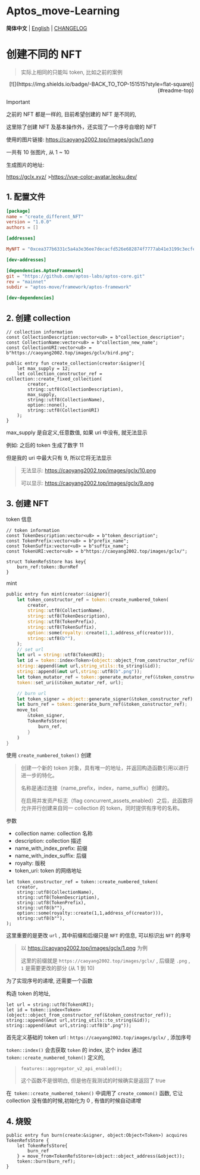 <a name="readme-top"></a>

# Aptos_move-Learning

**简体中文** | [English](/Docs/en/README.md) | [CHANGELOG](/Docs/CHANGELOG.md)

# 创建不同的 NFT

> 实际上相同的只能叫 token, 比如之前的案例

<div align="right">
[![](https://img.shields.io/badge/-BACK_TO_TOP-151515?style=flat-square)](#readme-top)

</div>

> [!IMPORTANT]
>
> 之前的 NFT 都是一样的, 目前希望创建的 NFT 是不同的,
>
> 这里除了创建 NFT 及基本操作外，还实现了一个序号自增的 NFT
>
> 使用的图片链接: https://caoyang2002.top/images/gclx/1.png
>
> 一共有 10 张图片, 从 1 ~ 10
>
> 生成图片的地址:
>
> https://gclx.xyz/ >https://vue-color-avatar.leoku.dev/

## 1. 配置文件

```toml
[package]
name = "create_different_NFT"
version = "1.0.0"
authors = []

[addresses]

MyNFT = "0xcea377b6331c5a4a3e36ee7decacfd526e682874f7777ab41e3199c3ecfe55a7"

[dev-addresses]

[dependencies.AptosFramework]
git = "https://github.com/aptos-labs/aptos-core.git"
rev = "mainnet"
subdir = "aptos-move/framework/aptos-framework"

[dev-dependencies]

```

## 2. 创建 collection

```move
// collection information
const CollectionDescription:vector<u8> = b"collection_description";
const CollectionName:vector<u8> = b"collection_new_name";
const CollectionURI:vector<u8> = b"https://caoyang2002.top/images/gclx/bird.png";
```

```move
public entry fun create_collection(creator:&signer){
    let max_supply = 12;
    let collection_constructor_ref = collection::create_fixed_collection(
        creator,
        string::utf8(CollectionDescription),
        max_supply,
        string::utf8(CollectionName),
        option::none(),
        string::utf8(CollectionURI)
    );
}
```

max_supply 是自定义,任意数值, 如果 uri 中没有, 就无法显示

例如: 之后的 token 生成了数字 11

但是我的 uri 中最大只有 9, 所以它将无法显示

> 无法显示: https://caoyang2002.top/images/gclx/10.png
>
> 可以显示: https://caoyang2002.top/images/gclx/9.png

## 3. 创建 NFT

token 信息

```move
// token information
const TokenDescription:vector<u8> = b"token_description";
const TokenPrefix:vector<u8> = b"prefix_name";
const TokenSuffix:vector<u8> = b"suffix_name";
const TokenURI:vector<u8> = b"https://caoyang2002.top/images/gclx/";

struct TokenRefsStore has key{
    burn_ref:token::BurnRef
}
```

mint

```rust
public entry fun mint(creator:&signer){
    let token_constructor_ref = token::create_numbered_token(
        creator,
        string::utf8(CollectionName),
        string::utf8(TokenDescription),
        string::utf8(TokenPrefix),
        string::utf8(TokenSuffix),
        option::some(royalty::create(1,1,address_of(creator))),
        string::utf8(b""),
    );
    // set url
    let url = string::utf8(TokenURI);
    let id = token::index<Token>(object::object_from_constructor_ref(&token_constructor_ref));
    string::append(&mut url,string_utils::to_string(&id));
    string::append(&mut url,string::utf8(b".png"));
    let token_mutator_ref = token::generate_mutator_ref(&token_constructor_ref);
    token::set_uri(&token_mutator_ref, url);

    // burn url
    let token_signer = object::generate_signer(&token_constructor_ref);
    let burn_ref = token::generate_burn_ref(&token_constructor_ref);
    move_to(
        &token_signer,
        TokenRefsStore{
            burn_ref,
        }
    )
}
```

使用 `create_numbered_token()` 创建

> 创建一个新的 token 对象，具有唯一的地址，并返回构造函数引用以进行进一步的特化。
>
> 名称是通过连接（name_prefix，index，name_suffix）创建的。
>
> 在启用并发资产标志（flag concurrent_assets_enabled）之后，此函数将允许并行创建来自同一 collection 的 token，同时提供有序号的名称。

参数

- collection name: collection 名称
- description: collection 描述
- name_with_index_prefix: 前缀
- name_with_index_suffix: 后缀
- royalty: 版税
- token_uri: token 的网络地址

```move
let token_constructor_ref = token::create_numbered_token(
    creator,
    string::utf8(CollectionName),
    string::utf8(TokenDescription),
    string::utf8(TokenPrefix),
    string::utf8(b""),
    option::some(royalty::create(1,1,address_of(creator))),
    string::utf8(b""),
);
```

这里重要的是更改 `url` , 其中前缀和后缀只是 `NFT` 的信息, 可以标识出 `NFT` 的序号

> 以 https://caoyang2002.top/images/gclx/1.png 为例
>
> 这里的前缀就是 `https://caoyang2002.top/images/gclx/` , 后缀是 `.png` , `1` 是需要更改的部分 (从 1 到 10)

为了实现序号的递增, 还需要一个函数

构造 token 的地址,

```move
let url = string::utf8(TokenURI);
let id = token::index<Token>(object::object_from_constructor_ref(&token_constructor_ref));
string::append(&mut url,string_utils::to_string(&id));
string::append(&mut url,string::utf8(b".png"));
```

首先定义基础的 token url : `https://caoyang2002.top/images/gclx/` , 添加序号

`token::index()` 会去获取 `token` 的 index, 这个 index 通过 ` token::create_numbered_token()` 定义的,

> ```move
> features::aggregator_v2_api_enabled();
> ```
>
> 这个函数不是很明白, 但是他在我测试的时候确实是返回了 true

在` token::create_numbered_token()` 中调用了 `create_common()` 函数, 它让 collection 没有值的时候,初始化为 0 , 有值的时候自动递增

## 4. 烧毁

```MOVE
public entry fun burn(create:&signer, object:Object<Token>) acquires TokenRefsStore {
    let TokenRefsStore{
        burn_ref
    } = move_from<TokenRefsStore>(object::object_address(&object));
    token::burn(burn_ref);
}
```
